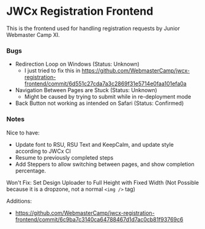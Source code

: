 # JWCx Registration Frontend

This is the frontend used for handling registration requests by Junior Webmaster Camp XI.

### Bugs

* Redirection Loop on Windows (Status: Unknown)
  * I just tried to fix this in https://github.com/WebmasterCamp/jwcx-registration-frontend/commit/6d551c27cda7a3c2869f31e5714e0faa101efa0a
* Navigation Between Pages are Stuck (Status: Unknown)
  * Might be caused by trying to submit while in re-deployment mode
* Back Button not working as intended on Safari (Status: Confirmed)

### Notes

Nice to have:

* Update font to RSU, RSU Text and KeepCalm, and update style according to JWCx CI
* Resume to previously completed steps
* Add Steppers to allow switching between pages, and show completion percentage.

Won't Fix: Set Design Uploader to Full Height with Fixed Width (Not Possible because it is a dropzone, not a normal `<img />` tag)

Additions:

* https://github.com/WebmasterCamp/jwcx-registration-frontend/commit/6c9ba7c3140ca64788467d1d7ac0cb81f93769c6
